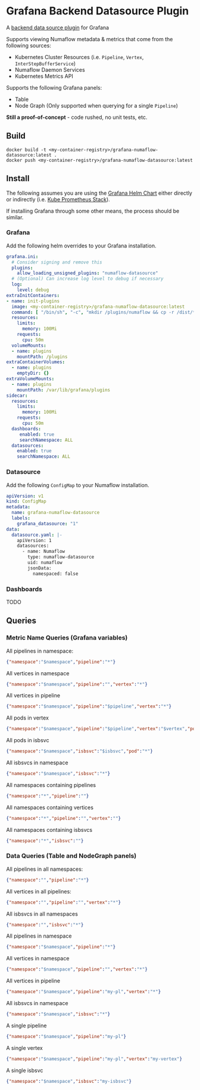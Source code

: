 # Grafana Backend Datasource Plugin

A [backend data source plugin](https://grafana.com/tutorials/build-a-data-source-backend-plugin/) for Grafana

Supports viewing Numaflow metadata & metrics that come from the following sources:
* Kubernetes Cluster Resources (i.e. `Pipeline`, `Vertex`, `InterStepBufferService`)
* Numaflow Daemon Services
* Kubernetes Metrics API

Supports the following Grafana panels:
* Table
* Node Graph (Only supported when querying for a single `Pipeline`)

**Still a proof-of-concept** - code rushed, no unit tests, etc.

## Build
```shell
docker build -t <my-container-registry>/grafana-numaflow-datasource:latest .
docker push <my-container-registry>/grafana-numaflow-datasource:latest
```

## Install

The following assumes you are using the [Grafana Helm Chart](https://github.com/grafana/helm-charts/tree/main/charts/grafana)
either directly or indirectly (i.e. [Kube Prometheus Stack](https://github.com/prometheus-community/helm-charts/tree/main/charts/kube-prometheus-stack)).

If installing Grafana through some other means, the process should be similar.

### Grafana

Add the following helm overrides to your Grafana installation.

```yaml
grafana.ini:
  # Consider signing and remove this
  plugins:
    allow_loading_unsigned_plugins: "numaflow-datasource"
  # (Optional) Can increase log level to debug if necessary
  log:
    level: debug
extraInitContainers:
- name: init-plugins
  image: <my-container-registry>/grafana-numaflow-datasource:latest
  command: [ "/bin/sh", "-c", "mkdir /plugins/numaflow && cp -r /dist/* /plugins/numaflow/"]
  resources:
    limits:
      memory: 100Mi
    requests:
      cpu: 50m
  volumeMounts:
  - name: plugins
    mountPath: /plugins
extraContainerVolumes:
  - name: plugins
    emptyDir: {}
extraVolumeMounts:
  - name: plugins
    mountPath: /var/lib/grafana/plugins
sidecar:
  resources:
    limits:
      memory: 100Mi
    requests:
      cpu: 50m
  dashboards:
     enabled: true
     searchNamespace: ALL
  datasources:
    enabled: true
    searchNamespace: ALL
```

### Datasource

Add the following `ConfigMap` to your Numaflow installation.

```yaml
apiVersion: v1
kind: ConfigMap
metadata:
  name: grafana-numaflow-datasource
  labels:
    grafana_datasource: "1"
data:
  datasource.yaml: |-
    apiVersion: 1
    datasources:
      - name: Numaflow
        type: numaflow-datasource
        uid: numaflow
        jsonData:
          namespaced: false
```

### Dashboards

TODO

## Queries

### Metric Name Queries (Grafana variables)
All pipelines in namespace:
```json
{"namespace":"$namespace","pipeline":"*"}
```
All vertices in namespace
```json
{"namespace":"$namespace","pipeline":"","vertex":"*"}
```
All vertices in pipeline
```json
{"namespace":"$namespace","pipeline":"$pipeline","vertex":"*"}
```
All pods in vertex
```json
{"namespace":"$namespace","pipeline":"$pipeline","vertex":"$vertex","pod":"*"}
```
All pods in isbsvc
```json
{"namespace":"$namespace","isbsvc":"$isbsvc","pod":"*"}
```
All isbsvcs in namespace
```json
{"namespace":"$namespace","isbsvc":"*"}
```
All namespaces containing pipelines
```json
{"namespace":"*","pipeline":""}
```
All namespaces containing vertices
```json
{"namespace":"*","pipeline":"","vertex":""}
```
All namespaces containing isbsvcs
```json
{"namespace":"*","isbsvc":""}
```

### Data Queries (Table and NodeGraph panels)
All pipelines in all namespaces:
```json
{"namespace":"","pipeline":"*"}
```
All vertices in all pipelines:
```json
{"namespace":"","pipeline":"","vertex":"*"}
```
All isbsvcs in all namespaces
```json
{"namespace":"","isbsvc":"*"}
```
All pipelines in namespace
```json
{"namespace":"$namespace","pipeline":"*"}
```
All vertices in namespace
```json
{"namespace":"$namespace","pipeline":"","vertex":"*"}
```
All vertices in pipeline
```json
{"namespace":"$namespace","pipeline":"my-pl","vertex":"*"}
```
All isbsvcs in namespace
```json
{"namespace":"$namespace","isbsvc":"*"}
```
A single pipeline
```json
{"namespace":"$namespace","pipeline":"my-pl"}
```
A single vertex
```json
{"namespace":"$namespace","pipeline":"my-pl","vertex":"my-vertex"}
```
A single isbsvc
```json
{"namespace":"$namespace","isbsvc":"my-isbsvc"}
```
